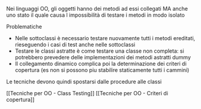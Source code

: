 Nei linguaggi OO, gli oggetti hanno dei metodi ad essi collegati MA anche uno stato il quale causa l impossibilità di testare i metodi in modo isolato

Problematiche
- Nelle sottoclassi è necessario testare nuovamente tutti i metodi ereditati, rieseguendo i casi di test anche nelle sottoclassi
- Testare le classi astratte è come testare una classe non completa: si potrebbero prevedere delle implementazioni dei metodi astratti dummy
- Il collegamento dinamico complica poi la determinazione dei criteri di copertura (es non si possono piu stabilire staticamente tutti i cammini)  

Le tecniche devono quindi spostarsi dalle procedure alle classi

[[Tecniche per OO - Class Testing]]
[[Tecniche per OO - Criteri di copertura]]